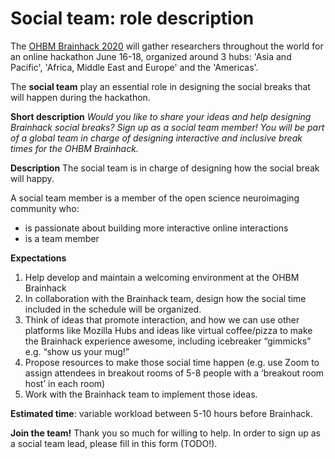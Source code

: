 # Social team: role description

The [OHBM Brainhack 2020](https://ohbm.github.io/hackathon2020/) will gather researchers throughout the world for an online hackathon June 16-18, organized around 3 hubs: 'Asia and Pacific', 'Africa, Middle East and Europe' and the 'Americas'.

The **social team** play an essential role in designing the social breaks that will happen during the hackathon. 

**Short description**
*Would you like to share your ideas and help designing Brainhack social breaks? Sign up as a social team member! You will be part of a global team in charge of designing interactive and inclusive break times for the OHBM Brainhack.*


**Description**
The social team is in charge of designing how the social break will happy.

A social team member is a member of the open science neuroimaging community who:
 - is passionate about building more interactive online interactions
 - is a team member
 

**Expectations**
1. Help develop and maintain a welcoming environment at the OHBM Brainhack
2. In collaboration with the Brainhack team, design how the social time included in the schedule will be organized. 
3. Think of ideas that promote interaction, and how we can use other platforms like Mozilla Hubs and ideas like virtual coffee/pizza to make the Brainhack experience awesome, including icebreaker “gimmicks” e.g. “show us your mug!”
4. Propose resources to make those social time happen (e.g. use Zoom to assign attendees in breakout rooms of 5-8 people with a ‘breakout room host’ in each room)
6. Work with the Brainhack team to implement those ideas.

**Estimated time**: variable workload between 5-10 hours before Brainhack.

**Join the team!** Thank you so much for willing to help. In order to sign up as a social team lead, please fill in this form (TODO!). 
